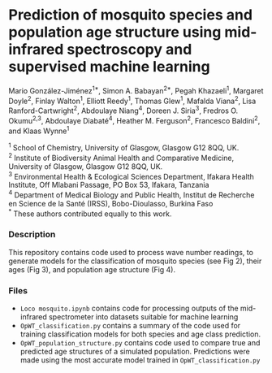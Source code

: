 # Prediction of mosquito species and population age structure using mid-infrared spectroscopy and supervised machine learning

Mario González-Jiménez<sup>1*</sup>, Simon A. Babayan<sup>2*</sup>, Pegah Khazaeli<sup>1</sup>, Margaret Doyle<sup>2</sup>, Finlay Walton<sup>1</sup>, Elliott Reedy<sup>1</sup>, Thomas Glew<sup>1</sup>, Mafalda Viana<sup>2</sup>, Lisa Ranford-Cartwright<sup>2</sup>, Abdoulaye Niang<sup>4</sup>, Doreen J. Siria<sup>3</sup>, Fredros O. Okumu<sup>2,3</sup>, Abdoulaye Diabaté<sup>4</sup>, Heather M. Ferguson<sup>2</sup>, Francesco Baldini<sup>2</sup>, and Klaas Wynne<sup>1</sup>

<sup>1</sup> School of Chemistry, University of Glasgow, Glasgow G12 8QQ, UK.\
<sup>2</sup> Institute of Biodiversity Animal Health and Comparative Medicine, University of Glasgow, Glasgow G12 8QQ, UK.\
<sup>3</sup> Environmental Health & Ecological Sciences Department, Ifakara Health Institute, Off Mlabani Passage, PO Box 53, Ifakara, Tanzania\
<sup>4</sup> Department of Medical Biology and Public Health, Institut de Recherche en Science de la Santé (IRSS), Bobo-Dioulasso, Burkina Faso\
<sup>*</sup> These authors contributed equally to this work.
 
### Description
This repository contains code used to process wave number readings, to generate models for the classification of mosquito species (see Fig 2), their ages (Fig 3), and population age structure (Fig 4).

### Files

- `Loco mosquito.ipynb` contains code for processing outputs of the mid-infrared spectrometer into datasets suitable for machine learning
- `OpWT_classification.py` contains a summary of the code used for training classification models for both species and age class prediction.
- `OpWT_population_structure.py` contains code used to compare true and predicted age structures of a simulated population. Predictions were made using the most accurate model trained in `OpWT_classification.py`
